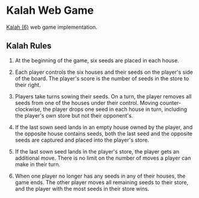 # Kalah Web Game

[Kalah (6)](https://en.wikipedia.org/wiki/Kalah) web game implementation.

## Kalah Rules

1. At the beginning of the game, six seeds are placed in each house.

2. Each player controls the six houses and their seeds on the player's side of the board. The player's score is the number of seeds in the store to their right.

3. Players take turns sowing their seeds. On a turn, the player removes all seeds from one of the houses under their control. Moving counter-clockwise, the player drops one seed in each house in turn, including the player's own store but not their opponent's.

4. If the last sown seed lands in an empty house owned by the player, and the opposite house contains seeds, both the last seed and the opposite seeds are captured and placed into the player's store.

5. If the last sown seed lands in the player's store, the player gets an additional move. There is no limit on the number of moves a player can make in their turn.

6. When one player no longer has any seeds in any of their houses, the game ends. The other player moves all remaining seeds to their store, and the player with the most seeds in their store wins.

